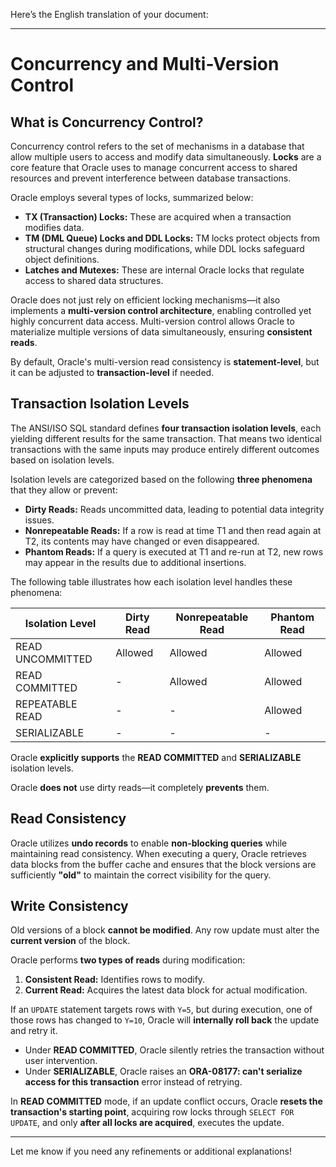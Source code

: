 Here’s the English translation of your document:

---

# Concurrency and Multi-Version Control

## What is Concurrency Control?

Concurrency control refers to the set of mechanisms in a database that allow multiple users to access and modify data simultaneously. **Locks** are a core feature that Oracle uses to manage concurrent access to shared resources and prevent interference between database transactions.

Oracle employs several types of locks, summarized below:
- **TX (Transaction) Locks:** These are acquired when a transaction modifies data.  
- **TM (DML Queue) Locks and DDL Locks:** TM locks protect objects from structural changes during modifications, while DDL locks safeguard object definitions.  
- **Latches and Mutexes:** These are internal Oracle locks that regulate access to shared data structures.  

Oracle does not just rely on efficient locking mechanisms—it also implements a **multi-version control architecture**, enabling controlled yet highly concurrent data access. Multi-version control allows Oracle to materialize multiple versions of data simultaneously, ensuring **consistent reads**.

By default, Oracle's multi-version read consistency is **statement-level**, but it can be adjusted to **transaction-level** if needed.

## Transaction Isolation Levels

The ANSI/ISO SQL standard defines **four transaction isolation levels**, each yielding different results for the same transaction. That means two identical transactions with the same inputs may produce entirely different outcomes based on isolation levels.

Isolation levels are categorized based on the following **three phenomena** that they allow or prevent:
- **Dirty Reads:** Reads uncommitted data, leading to potential data integrity issues.  
- **Nonrepeatable Reads:** If a row is read at time T1 and then read again at T2, its contents may have changed or even disappeared.  
- **Phantom Reads:** If a query is executed at T1 and re-run at T2, new rows may appear in the results due to additional insertions.  

The following table illustrates how each isolation level handles these phenomena:

| Isolation Level      | Dirty Read | Nonrepeatable Read | Phantom Read |
|---------------------|-----------|--------------------|-------------|
| READ UNCOMMITTED   | Allowed   | Allowed           | Allowed     |
| READ COMMITTED     | -         | Allowed           | Allowed     |
| REPEATABLE READ    | -         | -                 | Allowed     |
| SERIALIZABLE       | -         | -                 | -           |

Oracle **explicitly supports** the **READ COMMITTED** and **SERIALIZABLE** isolation levels.

Oracle **does not** use dirty reads—it completely **prevents** them.

## Read Consistency

Oracle utilizes **undo records** to enable **non-blocking queries** while maintaining read consistency. When executing a query, Oracle retrieves data blocks from the buffer cache and ensures that the block versions are sufficiently **"old"** to maintain the correct visibility for the query.

## Write Consistency

Old versions of a block **cannot be modified**. Any row update must alter the **current version** of the block.

Oracle performs **two types of reads** during modification:
1. **Consistent Read:** Identifies rows to modify.  
2. **Current Read:** Acquires the latest data block for actual modification.  

If an `UPDATE` statement targets rows with `Y=5`, but during execution, one of those rows has changed to `Y=10`, Oracle will **internally roll back** the update and retry it.

- Under **READ COMMITTED**, Oracle silently retries the transaction without user intervention.  
- Under **SERIALIZABLE**, Oracle raises an **ORA-08177: can't serialize access for this transaction** error instead of retrying.  

In **READ COMMITTED** mode, if an update conflict occurs, Oracle **resets the transaction's starting point**, acquiring row locks through `SELECT FOR UPDATE`, and only **after all locks are acquired**, executes the update.

---

Let me know if you need any refinements or additional explanations!

